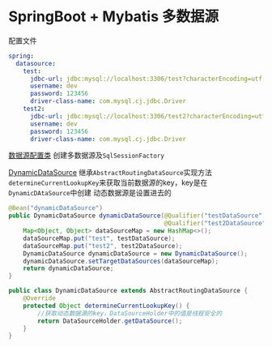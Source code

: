 # SpringBoot + Mybatis 多数据源

配置文件
```yaml
spring:
  datasource:
    test:
      jdbc-url: jdbc:mysql://localhost:3306/test?characterEncoding=utf-8
      username: dev
      password: 123456
      driver-class-name: com.mysql.cj.jdbc.Driver
    test2:
      jdbc-url: jdbc:mysql://localhost:3306/test2?characterEncoding=utf-8
      username: dev
      password: 123456
      driver-class-name: com.mysql.cj.jdbc.Driver
```

[数据源配置类](./md-web/src/main/java/cn/whlit/spring/md/config/DatasourceConfig.java)
创建多数据源及`SqlSessionFactory`

[DynamicDataSource](./md-web/src/main/java/cn/whlit/spring/md/config/DynamicDataSource.java)
继承`AbstractRoutingDataSource`实现方法`determineCurrentLookupKey`来获取当前数据源的key，key是在`DynamicDAtaSource`中创建
动态数据源是设置进去的
```java
@Bean("dynamicDataSource")
public DynamicDataSource dynamicDataSource(@Qualifier("testDataSource") DataSource testDataSource,
                                           @Qualifier("test2DataSource") DataSource test2DataSource) {
    Map<Object, Object> dataSourceMap = new HashMap<>();
    dataSourceMap.put("test", testDataSource);
    dataSourceMap.put("test2", test2DataSource);
    DynamicDataSource dynamicDataSource = new DynamicDataSource();
    dynamicDataSource.setTargetDataSources(dataSourceMap);
    return dynamicDataSource;
}
```

```java
public class DynamicDataSource extends AbstractRoutingDataSource {
    @Override
    protected Object determineCurrentLookupKey() {
        //获取动态数据源的key，DataSourceHolder中的值是线程安全的
        return DataSourceHolder.getDataSource();
    }
}
```

